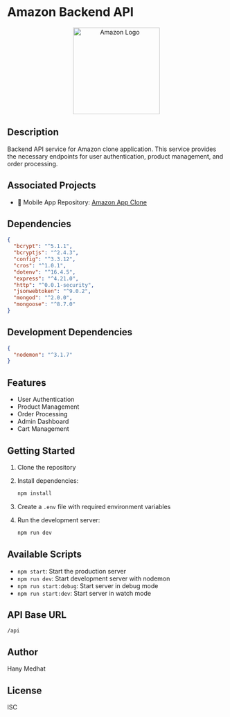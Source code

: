 # Amazon Backend API

<p align="center">
  <img src="https://upload.wikimedia.org/wikipedia/commons/4/4a/Amazon_icon.svg" alt="Amazon Logo" width="200"/>
</p>

## Description

Backend API service for Amazon clone application. This service provides the necessary endpoints for user authentication, product management, and order processing.

## Associated Projects

- 📱 Mobile App Repository: [Amazon App Clone](https://github.com/HanyMedhat10/Amazon_App_Clone.git)

## Dependencies

```json
{
  "bcrypt": "^5.1.1",
  "bcryptjs": "^2.4.3",
  "config": "^3.3.12",
  "cros": "^1.0.1",
  "dotenv": "^16.4.5",
  "express": "^4.21.0",
  "http": "^0.0.1-security",
  "jsonwebtoken": "^9.0.2",
  "mongod": "^2.0.0",
  "mongoose": "^8.7.0"
}
```

## Development Dependencies

```json
{
  "nodemon": "^3.1.7"
}
```

## Features

- User Authentication
- Product Management
- Order Processing
- Admin Dashboard
- Cart Management

## Getting Started

1. Clone the repository
2. Install dependencies:

   ```bash
   npm install
   ```

3. Create a `.env` file with required environment variables
4. Run the development server:

   ```bash
   npm run dev
   ```

## Available Scripts

- `npm start`: Start the production server
- `npm run dev`: Start development server with nodemon
- `npm run start:debug`: Start server in debug mode
- `npm run start:dev`: Start server in watch mode

## API Base URL

```
/api
```

## Author

Hany Medhat

## License

ISC
